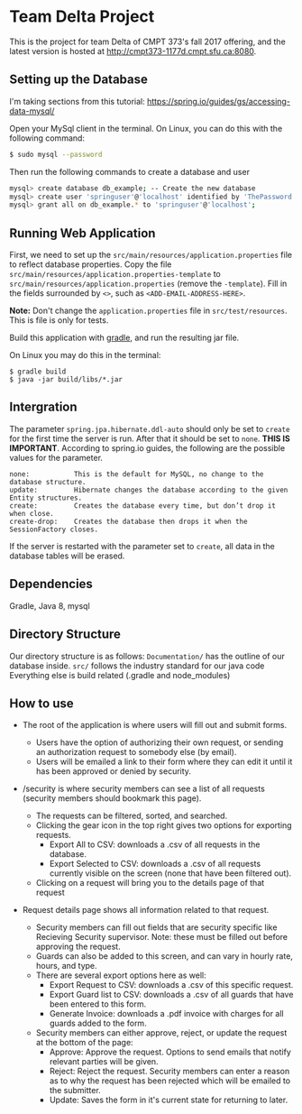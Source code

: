 # Team Delta Project

This is the project for team Delta of CMPT 373's fall 2017 offering, and the latest version is hosted at http://cmpt373-1177d.cmpt.sfu.ca:8080.

## Setting up the Database

I'm taking sections from this tutorial: https://spring.io/guides/gs/accessing-data-mysql/

Open your MySql client in the terminal. On Linux, you can do this with the following command:

```sh
$ sudo mysql --password
```

Then run the following commands to create a database and user

```sh
mysql> create database db_example; -- Create the new database
mysql> create user 'springuser'@'localhost' identified by 'ThePassword'; -- Creates the user
mysql> grant all on db_example.* to 'springuser'@'localhost';
```

## Running Web Application

First, we need to set up the `src/main/resources/application.properties` file to reflect database properties. Copy the file `src/main/resources/application.properties-template` to `src/main/resources/application.properties` (remove the `-template`).
Fill in the fields surrounded by `<>`, such as `<ADD-EMAIL-ADDRESS-HERE>`.

**Note:** Don't change the `application.properties` file in `src/test/resources`. This is file is only for tests.

Build this application with [gradle](https://gradle.org/install/), and run the resulting jar file.

On Linux you may do this in the terminal:
```
$ gradle build
$ java -jar build/libs/*.jar
```

## Intergration
The parameter `spring.jpa.hibernate.ddl-auto` should only be set to `create` for the first time the server is run.
After that it should be set to `none`. **THIS IS IMPORTANT**. According to spring.io guides, the following are the possible values for the parameter.
```
none:           This is the default for MySQL, no change to the database structure.
update:         Hibernate changes the database according to the given Entity structures.
create:         Creates the database every time, but don’t drop it when close.
create-drop:    Creates the database then drops it when the SessionFactory closes.
```
If the server is restarted with the parameter set to `create`, all data in the database tables will be erased.

## Dependencies
Gradle, Java 8, mysql

## Directory Structure
Our directory structure is as follows:
`Documentation/` has the outline of our database inside.
`src/` follows the industry standard for our java code
Everything else is build related (.gradle and node_modules)

## How to use
* The root of the application is where users will fill out and submit forms.
   * Users have the option of authorizing their own request, or sending an authorization request to somebody else (by email).
   * Users will be emailed a link to their form where they can edit it until it has been approved or denied by security.

* /security is where security members can see a list of all requests (security members should bookmark this page).
   * The requests can be filtered, sorted, and searched.
   * Clicking the gear icon in the top right gives two options for exporting requests.
      * Export All to CSV: downloads a .csv of all requests in the database.
      * Export Selected to CSV: downloads a .csv of all requests currently visible on the screen (none that have been filtered out).
   * Clicking on a request will bring you to the details page of that request

* Request details page shows all information related to that request.
	* Security members can fill out fields that are security specific like Recieving Security supervisor. Note: these must be filled out before approving the request.
	* Guards can also be added to this screen, and can vary in hourly rate, hours, and type.
	* There are several export options here as well:
	   * Export Request to CSV: downloads a .csv of this specific request.
	   * Export Guard list to CSV: downloads a .csv of all guards that have been entered to this form.
	   * Generate Invoice: downloads a .pdf invoice with charges for all guards added to the form.
	* Security members can either approve, reject, or update the request at the bottom of the page:
	   * Approve: Approve the request. Options to send emails that notify relevant parties will be given.
	   * Reject: Reject the request. Security members can enter a reason as to why the request has been rejected which will be emailed to the submitter.
	   * Update: Saves the form in it's current state for returning to later.
